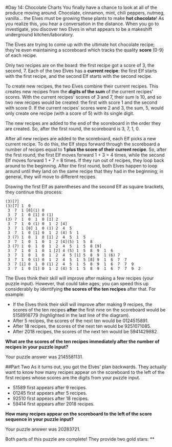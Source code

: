 #Day 14: Chocolate Charts
You finally have a chance to look at all of the produce moving around. Chocolate, cinnamon, mint, chili peppers, 
nutmeg, vanilla... the Elves must be growing these plants to make **hot chocolate**! As you realize this, you 
hear a conversation in the distance. When you go to investigate, you discover two Elves in what appears to be a 
makeshift underground kitchen/laboratory.

The Elves are trying to come up with the ultimate hot chocolate recipe; they're even maintaining a scoreboard which 
tracks the quality **score** (0-9) of each recipe.

Only two recipes are on the board: the first recipe got a score of 3, the second, 7. Each of the two Elves has 
a **current recipe**: the first Elf starts with the first recipe, and the second Elf starts with the second recipe.

To create new recipes, the two Elves combine their current recipes. This creates new recipes from the **digits of the 
sum** of the current recipes' scores. With the current recipes' scores of 3 and 7, their sum is 10, and so two new 
recipes would be created: the first with score 1 and the second with score 0. If the current recipes' scores were 
2 and 3, the sum, 5, would only create one recipe (with a score of 5) with its single digit.

The new recipes are added to the end of the scoreboard in the order they are created. So, after the first round, 
the scoreboard is 3, 7, 1, 0.

After all new recipes are added to the scoreboard, each Elf picks a new current recipe. To do this, the Elf steps 
forward through the scoreboard a number of recipes equal to **1 plus the score of their current recipe**. So, after 
the first round, the first Elf moves forward 1 + 3 = 4 times, while the second Elf moves forward 1 + 7 = 8 times. 
If they run out of recipes, they loop back around to the beginning. After the first round, both Elves happen to loop 
around until they land on the same recipe that they had in the beginning; in general, they will move to 
different recipes.

Drawing the first Elf as parentheses and the second Elf as square brackets, they continue this process:
```
(3)[7]
(3)[7] 1  0 
 3  7  1 [0](1) 0 
 3  7  1  0 [1] 0 (1)
(3) 7  1  0  1  0 [1] 2 
 3  7  1  0 (1) 0  1  2 [4]
 3  7  1 [0] 1  0 (1) 2  4  5 
 3  7  1  0 [1] 0  1  2 (4) 5  1 
 3 (7) 1  0  1  0 [1] 2  4  5  1  5 
 3  7  1  0  1  0  1  2 [4](5) 1  5  8 
 3 (7) 1  0  1  0  1  2  4  5  1  5  8 [9]
 3  7  1  0  1  0  1 [2] 4 (5) 1  5  8  9  1  6 
 3  7  1  0  1  0  1  2  4  5 [1] 5  8  9  1 (6) 7 
 3  7  1  0 (1) 0  1  2  4  5  1  5 [8] 9  1  6  7  7 
 3  7 [1] 0  1  0 (1) 2  4  5  1  5  8  9  1  6  7  7  9 
 3  7  1  0 [1] 0  1  2 (4) 5  1  5  8  9  1  6  7  7  9  2 
```
The Elves think their skill will improve after making a few recipes (your puzzle input). However, that could take 
ages; you can speed this up considerably by identifying **the scores of the ten recipes** after that. For example:

* If the Elves think their skill will improve after making 9 recipes, the scores of the ten recipes **after** the 
first nine on the scoreboard would be 5158916779 (highlighted in the last line of the diagram).
* After 5 recipes, the scores of the next ten would be 0124515891.
* After 18 recipes, the scores of the next ten would be 9251071085.
* After 2018 recipes, the scores of the next ten would be 5941429882.

**What are the scores of the ten recipes immediately after the number of recipes in your puzzle input?**

Your puzzle answer was 2145581131.

##Part Two
As it turns out, you got the Elves' plan backwards. They actually want to know how many recipes appear on the 
scoreboard to the left of the first recipes whose scores are the digits from your puzzle input.

* 51589 first appears after 9 recipes.
* 01245 first appears after 5 recipes.
* 92510 first appears after 18 recipes.
* 59414 first appears after 2018 recipes.

**How many recipes appear on the scoreboard to the left of the score sequence in your puzzle input?**

Your puzzle answer was 20283721.

Both parts of this puzzle are complete! They provide two gold stars: **